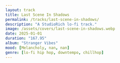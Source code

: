 ```yaml
---
layout: track
title: Last Scene In Shadows
permalink: /tracks/last-scene-in-shadows/
description: "A StudioRich lo-fi track."
image: /assets/covers/last-scene-in-shadows.webp
date: 2025-01-01
duration: "167.95"
album: "Stranger Vibes"
mood: [Melancholy, nan, nan]
genre: [lo-fi hip hop, downtempo, chillhop]
---
```


